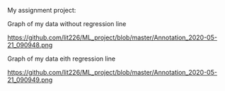 My assignment project:


Graph of my data without regression line 

https://github.com/lit226/ML_project/blob/master/Annotation_2020-05-21_090948.png

Graph of my data eith regression line

https://github.com/lit226/ML_project/blob/master/Annotation_2020-05-21_090949.png
